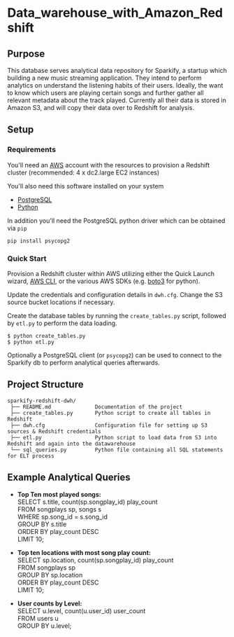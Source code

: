 # Data_warehouse_with_Amazon_Redshift

## Purpose
This database serves analytical data repository for Sparkify, a startup which building a new music streaming application. They intend to perform analytics on understand the listening habits of their users. Ideally, the want to know which users are playing certain songs and further gather all relevant metadata about the track played. Currently all their data is stored in Amazon S3, and will copy their data over to Redshift for analysis.

## Setup

### Requirements

You'll need an [AWS](https://aws.amazon.com/) account with the resources to provision a Redshift cluster (recommended: 4 x dc2.large EC2 instances)

You'll also need this software installed on your system 
* [PostgreSQL](https://www.postgresql.org/download/)
* [Python](https://www.python.org/downloads/)

In addition you'll need the PostgreSQL python driver which can be obtained via `pip`
```
pip install psycopg2 
```

### Quick Start

Provision a Redshift cluster within AWS utilizing either the Quick Launch wizard, [AWS CLI](https://docs.aws.amazon.com/cli/index.html), or the various AWS SDKs (e.g. [boto3](https://boto3.amazonaws.com/v1/documentation/api/latest/index.html) for python).

Update the credentials and configuration details in `dwh.cfg`. Change the S3 source bucket locations if necessary.

Create the database tables by running the `create_tables.py` script, followed by `etl.py` to perform the data loading.

```
$ python create_tables.py 
$ python etl.py
```
Optionally a PostgreSQL client (or `psycopg2`) can be used to connect to the Sparkify db to perform analytical queries afterwards.

## Project Structure

```
sparkify-redshift-dwh/
 ├── README.md              Documentation of the project
 ├── create_tables.py       Python script to create all tables in Redshift
 ├── dwh.cfg                Configuration file for setting up S3 sources & Redshift credentials
 ├── etl.py                 Python script to load data from S3 into Redshift and again into the datawarehouse
 └── sql_queries.py         Python file containing all SQL statements for ELT process
```
## Example Analytical Queries

- **Top Ten most played songs:** <br>
    SELECT s.title, count(sp.songplay_id) play_count <br>
    FROM songplays sp, songs s <br>
    WHERE sp.song_id = s.song_id <br>
    GROUP BY s.title <br>
    ORDER BY play_count DESC <br>
    LIMIT 10; <br>
    
- **Top ten locations with most song play count:** <br>
    SELECT sp.location, count(sp.songplay_id) play_count <br>
    FROM songplays sp <br>
    GROUP BY sp.location <br>
    ORDER BY play_count DESC <br>
    LIMIT 10; <br>

- **User counts by Level:** <br>
    SELECT u.level, count(u.user_id) user_count <br>
    FROM users u <br>
    GROUP BY u.level;
